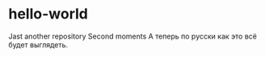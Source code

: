 # hello-world
Jast another repository
Second moments  А теперь по русски как это всё будет выглядеть.
